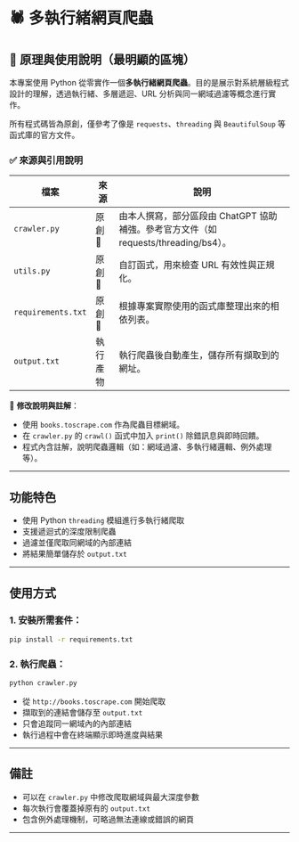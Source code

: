 # 🕷️ 多執行緒網頁爬蟲

## 📌 原理與使用說明（最明顯的區塊）

本專案使用 Python 從零實作一個**多執行緒網頁爬蟲**。目的是展示對系統層級程式設計的理解，透過執行緒、多層遞迴、URL 分析與同一網域過濾等概念進行實作。

所有程式碼皆為原創，僅參考了像是 `requests`、`threading` 與 `BeautifulSoup` 等函式庫的官方文件。

### ✅ 來源與引用說明

| 檔案                 | 來源    | 說明                                                         |
| ------------------ | ----- | ---------------------------------------------------------- |
| `crawler.py`       | 原創 🧠 | 由本人撰寫，部分區段由 ChatGPT 協助補強。參考官方文件（如 requests/threading/bs4）。 |
| `utils.py`         | 原創 🧠 | 自訂函式，用來檢查 URL 有效性與正規化。                                     |
| `requirements.txt` | 原創 🧠 | 根據專案實際使用的函式庫整理出來的相依列表。                                     |
| `output.txt`       | 執行產物  | 執行爬蟲後自動產生，儲存所有擷取到的網址。                                      |

🔧 **修改說明與註解**：

* 使用 `books.toscrape.com` 作為爬蟲目標網域。
* 在 `crawler.py` 的 `crawl()` 函式中加入 `print()` 除錯訊息與即時回饋。
* 程式內含註解，說明爬蟲邏輯（如：網域過濾、多執行緒邏輯、例外處理等）。

---

## 功能特色

* 使用 Python `threading` 模組進行多執行緒爬取
* 支援遞迴式的深度限制爬蟲
* 過濾並僅爬取同網域的內部連結
* 將結果簡單儲存於 `output.txt`

---

## 使用方式

### 1. 安裝所需套件：

```bash
pip install -r requirements.txt
```

### 2. 執行爬蟲：

```bash
python crawler.py
```

* 從 `http://books.toscrape.com` 開始爬取
* 擷取到的連結會儲存至 `output.txt`
* 只會追蹤同一網域內的內部連結
* 執行過程中會在終端顯示即時進度與結果

---

## 備註

* 可以在 `crawler.py` 中修改爬取網域與最大深度參數
* 每次執行會覆蓋掉原有的 `output.txt`
* 包含例外處理機制，可略過無法連線或錯誤的網頁

---
